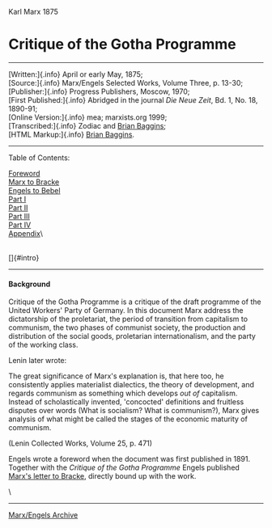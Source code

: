 Karl Marx 1875

# Critique of the Gotha Programme

------------------------------------------------------------------------

[Written:]{.info} April or early May, 1875;\
[Source:]{.info} Marx/Engels Selected Works, Volume Three, p. 13-30;\
[Publisher:]{.info} Progress Publishers, Moscow, 1970;\
[First Published:]{.info} Abridged in the journal *Die Neue Zeit*, Bd.
1, No. 18, 1890-91;\
[Online Version:]{.info} mea; marxists.org 1999;\
[Transcribed:]{.info} Zodiac and [Brian
Baggins](../../../../../admin/volunteers/steering.htm#emeritus);\
[HTML Markup:]{.info} [Brian
Baggins](../../../../../admin/volunteers/steering.htm#emeritus).

------------------------------------------------------------------------

Table of Contents:

[Foreword](foreword.htm)\
[Marx to Bracke](../../1875/letters/75_05_05.htm)\
[Engels to Bebel](../../1875/letters/75_03_18.htm)\
[Part I](ch01.htm)\
[Part II](ch02.htm)\
[Part III](ch03.htm)\
[Part IV](ch04.htm)\
[Appendix](append.htm)\

\
[]{#intro}

------------------------------------------------------------------------

#### Background

Critique of the Gotha Programme is a critique of the draft programme of
the United Workers\' Party of Germany. In this document Marx address the
dictatorship of the proletariat, the period of transition from
capitalism to communism, the two phases of communist society, the
production and distribution of the social goods, proletarian
internationalism, and the party of the working class.

Lenin later wrote:

The great significance of Marx\'s explanation is, that here too, he
consistently applies materialist dialectics, the theory of development,
and regards communism as something which develops *out of* capitalism.
Instead of scholastically invented, \'concocted\' definitions and
fruitless disputes over words (What is socialism? What is communism?),
Marx gives analysis of what might be called the stages of the economic
maturity of communism.

(Lenin Collected Works, Volume 25, p. 471)

Engels wrote a foreword when the document was first published in 1891.
Together with the *Critique of the Gotha Programme* Engels published
[Marx\'s letter to Bracke](../../1875/letters/75_05_05.htm), directly
bound up with the work.

\

------------------------------------------------------------------------

[Marx/Engels Archive](../../../index.htm)
